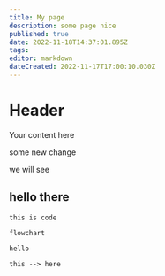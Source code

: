 ```yaml
---
title: My page
description: some page nice
published: true
date: 2022-11-18T14:37:01.895Z
tags: 
editor: markdown
dateCreated: 2022-11-17T17:00:10.030Z
---
```


# Header
Your content here

some new change



we will see


hello there
---


`this is code`


```mermaid
flowchart

hello

this --> here
```
